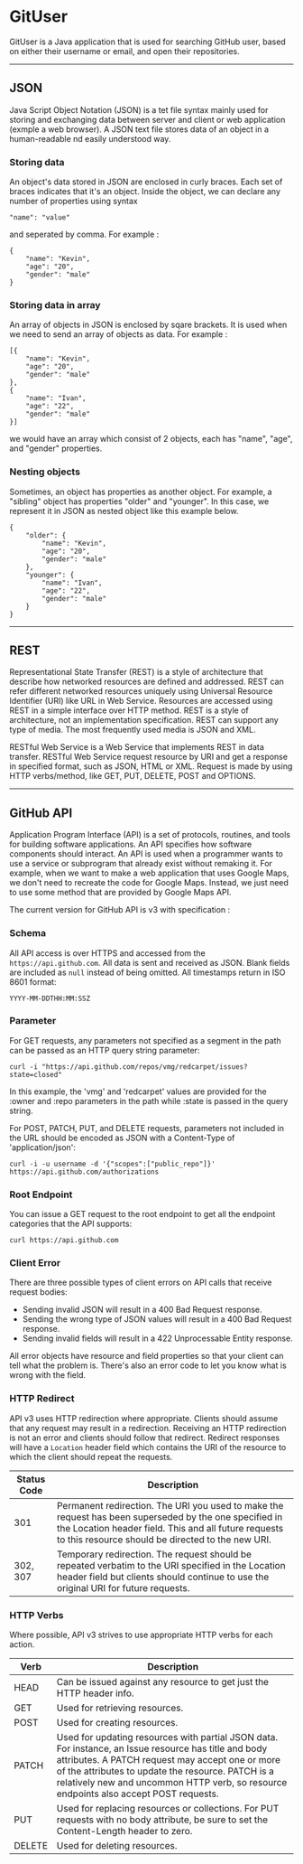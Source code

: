 # GitUser

GitUser is a Java application that is used for searching GitHub user, based on either their username or email, and open their repositories.


------------------------------------------------------------------

## JSON

Java Script Object Notation (JSON) is a tet file syntax mainly used for storing and exchanging data between server and client or web application (exmple a web browser). A JSON text file stores data of an object in a human-readable nd easily understood way.

### Storing data

An object's data stored in JSON are enclosed in curly braces. Each set of braces indicates that it's an object. Inside the object, we can declare any number of properties using syntax
```
"name": "value"
```
and seperated by comma. For example :
```
{
    "name": "Kevin",
    "age": "20",
    "gender": "male"
}
```

### Storing data in array

An array of objects in JSON is enclosed by sqare brackets. It is used when we need to send an array of objects as data. For example :
```
[{
    "name": "Kevin",
    "age": "20",
    "gender": "male"
},
{
    "name": "Ivan",
    "age": "22",
    "gender": "male"
}]
```
we would have an array which consist of 2 objects, each has "name", "age", and "gender" properties.

### Nesting objects

Sometimes, an object has properties as another object. For example, a "sibling" object has properties "older" and "younger". In this case, we represent it in JSON as nested object like this example below.
```
{
    "older": {
        "name": "Kevin",
        "age": "20",
        "gender": "male"
    },
    "younger": {
        "name": "Ivan",
        "age": "22",
        "gender": "male"
    }
}
```


------------------------------------------------------------------

## REST

Representational State Transfer (REST) is a style of architecture that describe how networked resources are defined and addressed. REST can refer different networked resources uniquely using Universal Resource Identifier (URI) like URL in Web Service. Resources are accessed using REST in a simple interface over HTTP method. REST is a style of architecture, not an implementation specification. REST can support any type of media. The most frequently used media is JSON and XML.

RESTful Web Service is a Web Service that implements REST in data transfer. RESTful Web Service request resource by URI and get a response in specified format, such as JSON, HTML or XML. Request is made by using HTTP verbs/method, like GET, PUT, DELETE, POST and OPTIONS.


------------------------------------------------------------------

## GitHub API

Application Program Interface (API) is a set of protocols, routines, and tools for building software applications. An API specifies how software components should interact. An API is used when a programmer wants to use a service or subprogram that already exist without remaking it. For example, when we want to make a web application that uses Google Maps, we  don't need to recreate the code for Google Maps. Instead, we just need to use some method that are provided by Google Maps API.

The current version for GitHub API is v3 with specification :

### Schema
All API access is over HTTPS and accessed from the `https://api.github.com`. All data is sent and received as JSON. Blank fields are included as `null` instead of being omitted. All timestamps return in ISO 8601 format:
```
YYYY-MM-DDTHH:MM:SSZ
```

### Parameter
For GET requests, any parameters not specified as a segment in the path can be passed as an HTTP query string parameter:
```
curl -i "https://api.github.com/repos/vmg/redcarpet/issues?state=closed"
```
In this example, the 'vmg' and 'redcarpet' values are provided for the :owner and :repo parameters in the path while :state is passed in the query string.

For POST, PATCH, PUT, and DELETE requests, parameters not included in the URL should be encoded as JSON with a Content-Type of 'application/json':
```
curl -i -u username -d '{"scopes":["public_repo"]}' https://api.github.com/authorizations
```

### Root Endpoint
You can issue a GET request to the root endpoint to get all the endpoint categories that the API supports:
```
curl https://api.github.com
```

### Client Error
There are three possible types of client errors on API calls that receive request bodies:

- Sending invalid JSON will result in a 400 Bad Request response.
- Sending the wrong type of JSON values will result in a 400 Bad Request response.
- Sending invalid fields will result in a 422 Unprocessable Entity response.

All error objects have resource and field properties so that your client can tell what the problem is. There's also an error code to let you know what is wrong with the field.

### HTTP Redirect
API v3 uses HTTP redirection where appropriate. Clients should assume that any request may result in a redirection. Receiving an HTTP redirection is not an error and clients should follow that redirect. Redirect responses will have a `Location` header field which contains the URI of the resource to which the client should repeat the requests.

|Status Code | Description |
| ---------- | ----------- |
| 301 | Permanent redirection. The URI you used to make the request has been superseded by the one specified in the Location header field. This and all future requests to this resource should be directed to the new URI. |
| 302, 307 | Temporary redirection. The request should be repeated verbatim to the URI specified in the Location header field but clients should continue to use the original URI for future requests. |

### HTTP Verbs
Where possible, API v3 strives to use appropriate HTTP verbs for each action.

| Verb | Description |
| ---- | ----------- |
| HEAD | Can be issued against any resource to get just the HTTP header info. |
| GET | Used for retrieving resources. |
| POST | Used for creating resources. |
| PATCH | Used for updating resources with partial JSON data. For instance, an Issue resource has title and body attributes. A PATCH request may accept one or more of the attributes to update the resource. PATCH is a relatively new and uncommon HTTP verb, so resource endpoints also accept POST requests. |
| PUT | Used for replacing resources or collections. For PUT requests with no body attribute, be sure to set the Content-Length header to zero. |
| DELETE | Used for deleting resources. |
